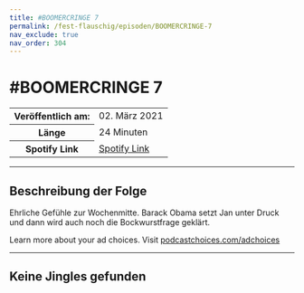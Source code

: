 ```yaml
---
title: #BOOMERCRINGE 7
permalink: /fest-flauschig/episoden/BOOMERCRINGE-7
nav_exclude: true
nav_order: 304
---
```


# #BOOMERCRINGE 7
<table class="resp-table dcf-table dcf-table-responsive dcf-table-bordered dcf-table-striped dcf-w-100%">
                    <tbody>
                        <tr>
                            <th scope="row">Veröffentlich am:</th>
                            <td data-label="Veröffentlich am:">02. März 2021</td>
                        </tr>
                        <tr>
                            <th scope="row">Länge </th>
                            <td data-label="Länge ">24 Minuten</td>
                        </tr><tr>
                                <th scope="row">Spotify Link</th>
                                <td data-label="Spotify Link"><a href="https://open.spotify.com/episode/5gcRvpV8WxBL3q59Vylotf">Spotify Link</a></td>
                            </tr></tbody>
                </table>

***

## Beschreibung der Folge

<div>
<p>Ehrliche Gefühle zur Wochenmitte. Barack Obama setzt Jan unter Druck und dann wird auch noch die Bockwurstfrage geklärt.</p><p> </p><p>Learn more about your ad choices. Visit <a href="https://podcastchoices.com/adchoices">podcastchoices.com/adchoices</a></p>  
</div>

***

## Keine Jingles gefunden